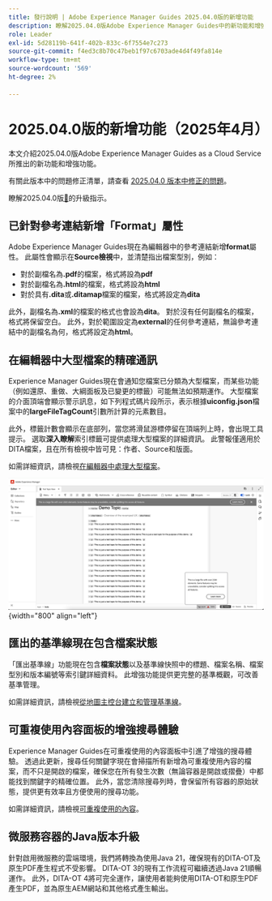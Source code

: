 ```yaml
---
title: 發行說明 | Adobe Experience Manager Guides 2025.04.0版的新增功能
description: 瞭解2025.04.0版Adobe Experience Manager Guides中的新功能和增強功能
role: Leader
exl-id: 5d28119b-641f-402b-833c-6f7554e7c273
source-git-commit: f4ed3c8b70c47beb1f97c6703ade4d4f49fa814e
workflow-type: tm+mt
source-wordcount: '569'
ht-degree: 2%

---
```


# 2025.04.0版的新增功能（2025年4月）

本文介紹2025.04.0版Adobe Experience Manager Guides as a Cloud Service所推出的新功能和增強功能。

有關此版本中的問題修正清單，請查看 [2025.04.0 版本中修正的問題](fixed-issues-2025-04-0.md)。

瞭解2025.04.0版[&#128279;](../release-info/upgrade-instructions-2025-04-0.md)的升級指示。

## 已針對參考連結新增「Format」屬性

Adobe Experience Manager Guides現在為編輯器中的參考連結新增&#x200B;**format**&#x200B;屬性。 此屬性會顯示在&#x200B;**Source檢視**&#x200B;中，並清楚指出檔案型別，例如：

- 對於副檔名為&#x200B;**.pdf**&#x200B;的檔案，格式將設為&#x200B;**pdf**
- 對於副檔名為&#x200B;**.html**&#x200B;的檔案，格式將設為&#x200B;**html**
- 對於具有&#x200B;**.dita**&#x200B;或&#x200B;**.ditamap**&#x200B;檔案的檔案，格式將設定為&#x200B;**dita**

此外，副檔名為&#x200B;**.xml**&#x200B;的檔案的格式也會設為&#x200B;**dita**。 對於沒有任何副檔名的檔案，格式將保留空白。 此外，對於範圍設定為&#x200B;**external**&#x200B;的任何參考連結，無論參考連結中的副檔名為何，格式將設定為&#x200B;**html**。


## 在編輯器中大型檔案的精確通訊

Experience Manager Guides現在會通知您檔案已分類為大型檔案，而某些功能（例如還原、重做、大綱面板及已變更的標籤）可能無法如預期運作。 大型檔案的介面頂端會顯示警示訊息，如下列程式碼片段所示，表示根據&#x200B;**uiconfig.json**&#x200B;檔案中的&#x200B;**largeFileTagCount**&#x200B;引數所計算的元素數目。

此外，標籤計數會顯示在底部列，當您將滑鼠游標停留在頂端列上時，會出現工具提示。 選取&#x200B;**深入瞭解**&#x200B;索引標籤可提供處理大型檔案的詳細資訊。 此警報僅適用於DITA檔案，且在所有檢視中皆可見：作者、Source和版面。

如需詳細資訊，請檢視[在編輯器中處理大型檔案](../user-guide/web-editor-other-features.md#handling-large-files-in-the-editor)。

![](assets/add-toast-tag-count.png){width="800" align="left"}

## 匯出的基準線現在包含檔案狀態

「匯出基準線」功能現在包含&#x200B;**檔案狀態**&#x200B;以及基準線快照中的標題、檔案名稱、檔案型別和版本編號等索引鍵詳細資料。 此增強功能提供更完整的基準概觀，可改善基準管理。

如需詳細資訊，請檢視[從地圖主控台建立和管理基準線](../user-guide/web-editor-baseline.md#manage-baselines)。

## 可重複使用內容面板的增強搜尋體驗

Experience Manager Guides在可重複使用的內容面板中引進了增強的搜尋體驗。 透過此更新，搜尋任何關鍵字現在會掃描所有新增為可重複使用內容的檔案，而不只是開啟的檔案，確保您在所有發生次數（無論容器是開啟或摺疊）中都能找到關鍵字的精確位置。 此外，當您清除搜尋列時，會保留所有容器的原始狀態，提供更有效率且方便使用的搜尋功能。

如需詳細資訊，請檢視[可重複使用的內容](../user-guide/web-editor-features.md#reusable-content)。


## 微服務容器的Java版本升級

針對啟用微服務的雲端環境，我們將轉換為使用Java 21，確保現有的DITA-OT及原生PDF產生程式不受影響。 DITA-OT 3的現有工作流程可繼續透過Java 21順暢運作。  此外，DITA-OT 4將可完全運作，讓使用者能夠使用DITA-OT和原生PDF產生PDF，並為原生AEM網站和其他格式產生輸出。
